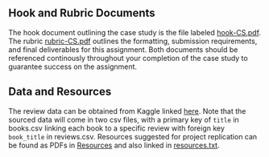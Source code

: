 ## Hook and Rubric Documents

The hook document outlining the case study is the file labeled [hook-CS.pdf](hook-CS.pdf). The rubric [rubric-CS.pdf](rubric-CS.pdf) outlines the formatting, submission requirements, and final deliverables for this assignment. Both documents should be referenced continously throughout your completion of the case study to guarantee success on the assignment.


## Data and Resources

The review data can be obtained from Kaggle linked [here](https://www.kaggle.com/datasets/mohamedbakhet/amazon-books-reviews). Note that the sourced data will come in two csv files, with a primary key of `title` in books.csv linking each book to a specific review with foreign key `book_title` in reviews.csv. Resources suggested for project replication can be found as PDFs in [Resources](Resources) and also linked in [resources.txt](Resources/resources.txt).

